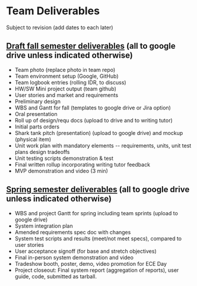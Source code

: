 # Team Deliverables
Subject to revision (add dates to each later)


## [Draft fall semester deliverables](https://drive.google.com/drive/folders/1ezv4WAZngdlgK85lX4L6MdVvFKo64H5H?usp=share_link) (all to google drive unless indicated otherwise)
- Team photo (replace photo in team repo)
- Team environment setup (Google, GitHub)
- Team logbook entries (rolling IDR, to discuss)
- HW/SW Mini project output (team github)
- User stories and market and requirements
- Preliminary design 
- WBS and Gantt for fall (templates to google drive or Jira option)
- Oral presentation
- Roll up of design/requ docs (upload to drive and to writing tutor)
- Initial parts orders
- Shark tank pitch (presentation) (upload to google drive) and mockup (physical item)
- Unit work plan with mandatory elements -- requirements, units, unit test plans design tradeoffs
- Unit testing scripts demonstration & test
- Final written rollup incorporating writing tutor feedback 
- MVP demonstration and video (3 min) 

## [Spring semester deliverables](https://drive.google.com/drive/folders/1A4c_QvmA7PxdlVH22XddnKPSGJT_GDOS?usp=share_link) (all to google drive unless indicated otherwise)
- WBS and project Gantt for spring including team sprints (upload to google drive)
- System integration plan 
- Amended requirements spec doc with changes
- System test scripts and results (meet/not meet specs), compared to user stories
- User acceptance signoff (for base and stretch objectives)
- Final in-person system demonstration and video
- Tradeshow booth, poster, demo, video promotion for ECE Day
- Project closeout: Final system report (aggregation of reports), user guide, code, submitted as tarball.
